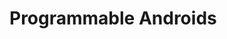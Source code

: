 # Programmable Androids

<div>

<figure><img src="../../.gitbook/assets/advancedprogrammableandroidbutcher1bo.jpg" alt=""><figcaption></figcaption></figure>

 

<figure><img src="../../.gitbook/assets/advancedprogrammableandroidfarmer1bo.jpg" alt=""><figcaption></figcaption></figure>

 

<figure><img src="../../.gitbook/assets/advancedprogrammableandroidfisherman1bo.jpg" alt=""><figcaption></figcaption></figure>

 

<figure><img src="../../.gitbook/assets/advancedprogrammableandroidnormal1bo.jpg" alt=""><figcaption></figcaption></figure>

 

<figure><img src="../../.gitbook/assets/androidinterfacefuel1bo.jpg" alt=""><figcaption></figcaption></figure>

 

<figure><img src="../../.gitbook/assets/androidinterfaceitems1bo.jpg" alt=""><figcaption></figcaption></figure>

 

<figure><img src="../../.gitbook/assets/empoweredprogrammableandroidbutcher1bo.jpg" alt=""><figcaption></figcaption></figure>

 

<figure><img src="../../.gitbook/assets/empoweredprogrammableandroidfisherman1bo.jpg" alt=""><figcaption></figcaption></figure>

 

<figure><img src="../../.gitbook/assets/empoweredprogrammableandroidnormal1bo.jpg" alt=""><figcaption></figcaption></figure>

 

<figure><img src="../../.gitbook/assets/programmableandroidbutcher1bo.jpg" alt=""><figcaption></figcaption></figure>

 

<figure><img src="../../.gitbook/assets/programmableandroidfarmer1bo.jpg" alt=""><figcaption></figcaption></figure>

 

<figure><img src="../../.gitbook/assets/programmableandroidfisherman1bo.jpg" alt=""><figcaption></figcaption></figure>

 

<figure><img src="../../.gitbook/assets/programmableandroidminer1bo.jpg" alt=""><figcaption></figcaption></figure>

 

<figure><img src="../../.gitbook/assets/programmableandroidnormal1bo.jpg" alt=""><figcaption></figcaption></figure>

 

<figure><img src="../../.gitbook/assets/programmableandroidwoodcutter1bo.jpg" alt=""><figcaption></figcaption></figure>

</div>
